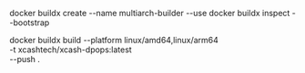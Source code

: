 docker buildx create --name multiarch-builder --use
docker buildx inspect --bootstrap


docker buildx build --platform linux/amd64,linux/arm64 \
  -t xcashtech/xcash-dpops:latest \
  --push .
